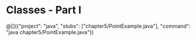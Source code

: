 # Classes - Part I

@[]({"project": "java", "stubs": ["chapter5/PointExample.java"], "command": "java chapter5/PointExample.java"})
